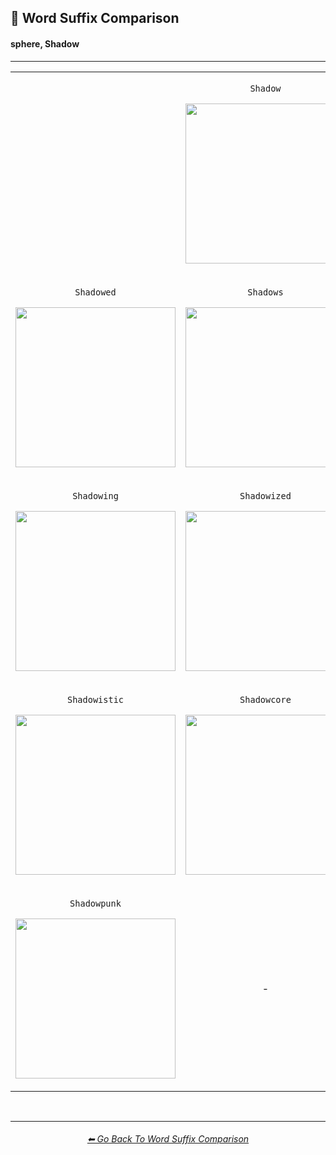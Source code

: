<h2>📓 Word Suffix Comparison</h2>
<h4>sphere, Shadow</h4>

<hr><!--------------->

<div align="center">

<table>
	<tr align=center valign=middle>
		<th>
			<br>
		</th>
        <td>
			<p><code>Shadow</code></p><p><img src="https://github.com/willwulfken/MidJourney-Styles-and-Keywords-Reference/blob/main/Images/MJ_V3/Summary_Images/Word_Suffix_Comparison/sphere_Shadow.png?raw=true" width="256" /></p>
        </td>
		<th>
			<br>
		</th>
	</tr>
	<tr align=center valign=middle>
        <td>
			<p><code>Shadowed</code></p><p><img src="https://github.com/willwulfken/MidJourney-Styles-and-Keywords-Reference/blob/main/Images/MJ_V3/Summary_Images/Word_Suffix_Comparison/sphere_Shadowed.png?raw=true" width="256" /></p>
        </td>
        <td>
			<p><code>Shadows</code></p><p><img src="https://github.com/willwulfken/MidJourney-Styles-and-Keywords-Reference/blob/main/Images/MJ_V3/Summary_Images/Word_Suffix_Comparison/sphere_Shadows.png?raw=true" width="256" /></p>
        </td>
        <td>
			<p><code>Shadowy</code></p><p><img src="https://github.com/willwulfken/MidJourney-Styles-and-Keywords-Reference/blob/main/Images/MJ_V3/Summary_Images/Word_Suffix_Comparison/sphere_Shadowy.png?raw=true" width="256" /></p>
        </td>
	</tr>
	<tr align=center valign=middle>
        <td>
			<p><code>Shadowing</code></p><p><img src="https://github.com/willwulfken/MidJourney-Styles-and-Keywords-Reference/blob/main/Images/MJ_V3/Summary_Images/Word_Suffix_Comparison/sphere_Shadowing.png?raw=true" width="256" /></p>
        </td>
        <td>
			<p><code>Shadowized</code></p><p><img src="https://github.com/willwulfken/MidJourney-Styles-and-Keywords-Reference/blob/main/Images/MJ_V3/Summary_Images/Word_Suffix_Comparison/sphere_Shadowized.png?raw=true" width="256" /></p>
        </td>
        <td>
			<p><code>Shadowist</code></p><p><img src="https://github.com/willwulfken/MidJourney-Styles-and-Keywords-Reference/blob/main/Images/MJ_V3/Summary_Images/Word_Suffix_Comparison/sphere_Shadowist.png?raw=true" width="256" /></p>
        </td>
	</tr>
	<tr align=center valign=middle>
        <td>
			<p><code>Shadowistic</code></p><p><img src="https://github.com/willwulfken/MidJourney-Styles-and-Keywords-Reference/blob/main/Images/MJ_V3/Summary_Images/Word_Suffix_Comparison/sphere_Shadowistic.png?raw=true" width="256" /></p>
        </td>
        <td>
			<p><code>Shadowcore</code></p><p><img src="https://github.com/willwulfken/MidJourney-Styles-and-Keywords-Reference/blob/main/Images/MJ_V3/Summary_Images/Word_Suffix_Comparison/sphere_Shadowcore.png?raw=true" width="256" /></p>
        </td>
        <td>
			<p><code>Shadowwave</code></p><p><img src="https://github.com/willwulfken/MidJourney-Styles-and-Keywords-Reference/blob/main/Images/MJ_V3/Summary_Images/Word_Suffix_Comparison/sphere_Shadowwave.png?raw=true" width="256" /></p>
        </td>
	</tr>
	<tr align=center valign=middle>
        <td>
			<p><code>Shadowpunk</code></p><p><img src="https://github.com/willwulfken/MidJourney-Styles-and-Keywords-Reference/blob/main/Images/MJ_V3/Summary_Images/Word_Suffix_Comparison/sphere_Shadowpunk.png?raw=true" width="256" /></p>
        </td>
		<td>-</td>
        <td>
			<p><code>Shadowboop</code></p><p><img src="https://github.com/willwulfken/MidJourney-Styles-and-Keywords-Reference/blob/main/Images/MJ_V3/Summary_Images/Word_Suffix_Comparison/sphere_Shadowboop.png?raw=true" width="256" /></p>
        </td>
	</tr>
</table>

</div>

<br>


<hr><!--------------->
<div align="center">
<h6><a href="https://github.com/willwulfken/MidJourney-Styles-and-Keywords-Reference/blob/main/Pages/MJ_V3/Summary_Pages/Word_Suffix_Comparison.md">⬅ Go Back To Word Suffix Comparison</a></h6>
</div>